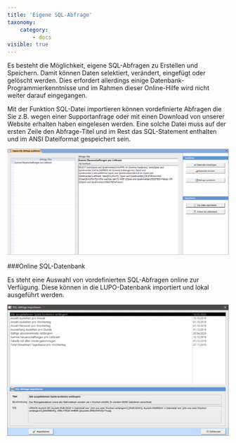 ```yaml
---
title: 'Eigene SQL-Abfrage'
taxonomy:
    category:
        - docs
visible: true
---
```


Es besteht die Möglichkeit, eigene SQL-Abfragen zu Erstellen und Speichern. Damit können Daten selektiert, verändert, eingefügt oder gelöscht werden. Dies erfordert allerdings einige Datenbank-Programmierkenntnisse und im Rahmen dieser Online-Hilfe wird nicht weiter darauf eingegangen.

Mit der Funktion <span class="btn-lupo">SQL-Datei importieren</span> können vordefinierte Abfragen die Sie z.B. wegen einer Supportanfrage oder mit einen Download von unserer Website erhalten haben eingelesen werden. Eine solche Datei muss auf der ersten Zeile den Abfrage-Titel und im Rest das SQL-Statement enthalten und im ANSI Dateiformat gespeichert sein.

![sql-abfrage](../../images/sql-abfrage.png)


###Online SQL-Datenbank

Es steht eine Auswahl von vordefinierten SQL-Abfragen online zur Verfügung. Diese können in die LUPO-Datenbank importiert und lokal ausgeführt werden.

![sql-abfrage](../../images/sql-importieren.png)
